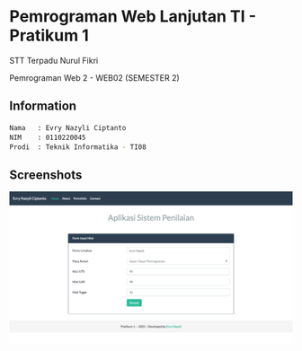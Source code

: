 # Pemrograman Web Lanjutan TI - Pratikum 1

STT Terpadu Nurul Fikri

Pemrograman Web 2 - WEB02 (SEMESTER 2)

## Information

```bash
Nama   : Evry Nazyli Ciptanto
NIM    : 0110220045
Prodi  : Teknik Informatika - TI08
```

## Screenshots
![picture](ss.png)
